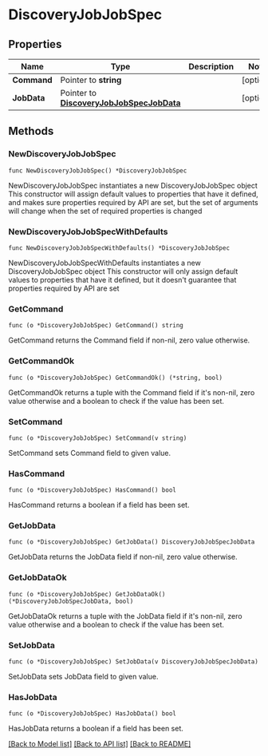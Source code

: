 # DiscoveryJobJobSpec

## Properties

Name | Type | Description | Notes
------------ | ------------- | ------------- | -------------
**Command** | Pointer to **string** |  | [optional] 
**JobData** | Pointer to [**DiscoveryJobJobSpecJobData**](DiscoveryJobJobSpecJobData.md) |  | [optional] 

## Methods

### NewDiscoveryJobJobSpec

`func NewDiscoveryJobJobSpec() *DiscoveryJobJobSpec`

NewDiscoveryJobJobSpec instantiates a new DiscoveryJobJobSpec object
This constructor will assign default values to properties that have it defined,
and makes sure properties required by API are set, but the set of arguments
will change when the set of required properties is changed

### NewDiscoveryJobJobSpecWithDefaults

`func NewDiscoveryJobJobSpecWithDefaults() *DiscoveryJobJobSpec`

NewDiscoveryJobJobSpecWithDefaults instantiates a new DiscoveryJobJobSpec object
This constructor will only assign default values to properties that have it defined,
but it doesn't guarantee that properties required by API are set

### GetCommand

`func (o *DiscoveryJobJobSpec) GetCommand() string`

GetCommand returns the Command field if non-nil, zero value otherwise.

### GetCommandOk

`func (o *DiscoveryJobJobSpec) GetCommandOk() (*string, bool)`

GetCommandOk returns a tuple with the Command field if it's non-nil, zero value otherwise
and a boolean to check if the value has been set.

### SetCommand

`func (o *DiscoveryJobJobSpec) SetCommand(v string)`

SetCommand sets Command field to given value.

### HasCommand

`func (o *DiscoveryJobJobSpec) HasCommand() bool`

HasCommand returns a boolean if a field has been set.

### GetJobData

`func (o *DiscoveryJobJobSpec) GetJobData() DiscoveryJobJobSpecJobData`

GetJobData returns the JobData field if non-nil, zero value otherwise.

### GetJobDataOk

`func (o *DiscoveryJobJobSpec) GetJobDataOk() (*DiscoveryJobJobSpecJobData, bool)`

GetJobDataOk returns a tuple with the JobData field if it's non-nil, zero value otherwise
and a boolean to check if the value has been set.

### SetJobData

`func (o *DiscoveryJobJobSpec) SetJobData(v DiscoveryJobJobSpecJobData)`

SetJobData sets JobData field to given value.

### HasJobData

`func (o *DiscoveryJobJobSpec) HasJobData() bool`

HasJobData returns a boolean if a field has been set.


[[Back to Model list]](../README.md#documentation-for-models) [[Back to API list]](../README.md#documentation-for-api-endpoints) [[Back to README]](../README.md)


